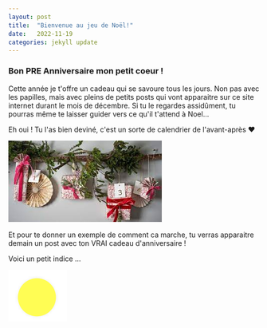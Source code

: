 ```yaml
---
layout: post
title:  "Bienvenue au jeu de Noël!"
date:   2022-11-19 
categories: jekyll update
---
```


### Bon PRE Anniversaire mon petit coeur !

Cette année je t'offre un cadeau qui se savoure tous les jours. Non pas avec les papilles, mais avec pleins de petits posts qui vont apparaitre sur ce site internet durant le mois de décembre. Si tu le regardes assidûment, tu pourras même te laisser guider vers ce qu'il t'attend à Noel...

Eh oui ! Tu l'as bien deviné, c'est un sorte de calendrier de l'avant-après &#10084;

<img src="/images/day1.jpeg" alt="">


Et pour te donner un exemple de comment ca marche, tu verras apparaitre demain un post avec ton VRAI cadeau d'anniversaire ! 


Voici un petit indice ...

<img src="/images/day0_indice.png" alt="">
